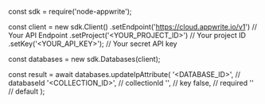 const sdk = require('node-appwrite');

const client = new sdk.Client()
    .setEndpoint('https://cloud.appwrite.io/v1') // Your API Endpoint
    .setProject('&lt;YOUR_PROJECT_ID&gt;') // Your project ID
    .setKey('&lt;YOUR_API_KEY&gt;'); // Your secret API key

const databases = new sdk.Databases(client);

const result = await databases.updateIpAttribute(
    '<DATABASE_ID>', // databaseId
    '<COLLECTION_ID>', // collectionId
    '', // key
    false, // required
    '' // default
);
